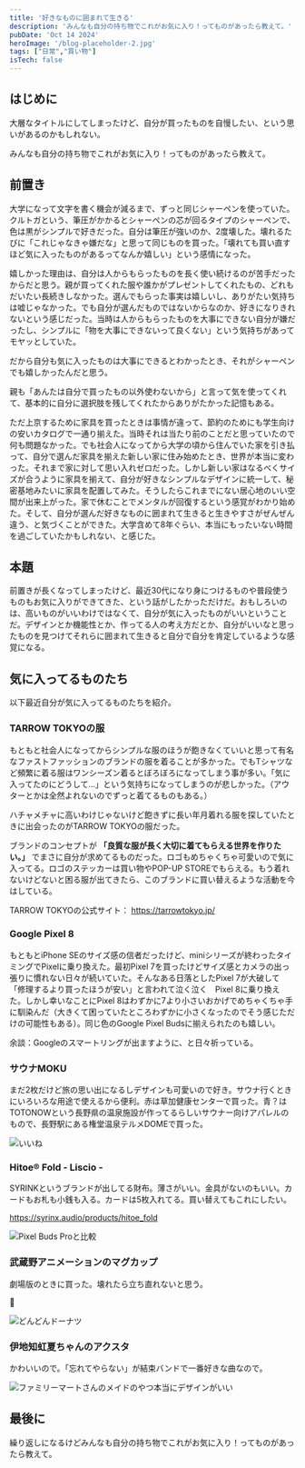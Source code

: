 ```yaml
---
title: '好きなものに囲まれて生きる'
description: 'みんなも自分の持ち物でこれがお気に入り！ってものがあったら教えて。'
pubDate: 'Oct 14 2024'
heroImage: '/blog-placeholder-2.jpg'
tags: ["日常","買い物"]
isTech: false
---
```


## はじめに

大層なタイトルにしてしまったけど、自分が買ったものを自慢したい、という思いがあるのかもしれない。

みんなも自分の持ち物でこれがお気に入り！ってものがあったら教えて。

## 前置き

大学になって文字を書く機会が減るまで、ずっと同じシャーペンを使っていた。クルトガという、筆圧がかかるとシャーペンの芯が回るタイプのシャーペンで、色は黒がシンプルで好きだった。自分は筆圧が強いのか、2度壊した。壊れるたびに「これじゃなきゃ嫌だな」と思って同じものを買った。「壊れても買い直すほど気に入ったものがあるってなんか嬉しい」という感情になった。

嬉しかった理由は、自分は人からもらったものを長く使い続けるのが苦手だったからだと思う。親が買ってくれた服や誰かがプレゼントしてくれたもの、どれもだいたい長続きしなかった。選んでもらった事実は嬉しいし、ありがたい気持ちは嘘じゃなかった。でも自分が選んだものではないからなのか、好きになりきれないという感じだった。当時は人からもらったものを大事にできない自分が嫌だったし、シンプルに「物を大事にできないって良くない」という気持ちがあってモヤッとしていた。

だから自分も気に入ったものは大事にできるとわかったとき、それがシャーペンでも嬉しかったんだと思う。

親も「あんたは自分で買ったもの以外使わないから」と言って気を使ってくれて、基本的に自分に選択肢を残してくれたからありがたかった記憶もある。

ただ上京するために家具を買ったときは事情が違って、節約のためにも学生向けの安いカタログで一通り揃えた。当時それは当たり前のことだと思っていたので何も問題なかった。でも社会人になってから大学の頃から住んでいた家を引き払って、自分で選んだ家具を揃えた新しい家に住み始めたとき、世界が本当に変わった。それまで家に対して思い入れゼロだった。しかし新しい家はなるべくサイズが合うように家具を揃えて、自分が好きなシンプルなデザインに統一して、秘密基地みたいに家具を配置してみた。そうしたらこれまでにない居心地のいい空間が出来上がった。家で休むことでメンタルが回復するという感覚がわかり始めた。そして、自分が選んだ好きなものに囲まれて生きると生きやすさがぜんぜん違う、と気づくことができた。大学含めて8年ぐらい、本当にもったいない時間を過ごしていたかもしれない、と感じた。

## 本題

前置きが長くなってしまったけど、最近30代になり身につけるものや普段使うものもお気に入りができてきた、という話がしたかっただけだ。おもしろいのは、高いものがいいわけではなくて、自分が気に入ったものがいいということだ。デザインとか機能性とか、作ってる人の考え方だとか、自分がいいなと思ったものを見つけてそれらに囲まれて生きると自分で自分を肯定しているような感覚になる。

## 気に入ってるものたち

以下最近自分が気に入ってるものたちを紹介。

### TARROW TOKYOの服

もともと社会人になってからシンプルな服のほうが飽きなくていいと思って有名なファストファッションのブランドの服を着ることが多かった。でもTシャツなど頻繁に着る服はワンシーズン着るとぼろぼろになってしまう事が多い。「気に入ってたのにどうして…」という気持ちになってしまうのが悲しかった。（アウターとかは全然よれないのでずっと着てるものもある。）

ハチャメチャに高いわけじゃないけど飽きずに長い年月着れる服を探していたときに出会ったのがTARROW TOKYOの服だった。

ブランドのコンセプトが **「良質な服が長く大切に着てもらえる世界を作りたい。」** でまさに自分が求めてるものだった。ロゴもめちゃくちゃ可愛いので気に入ってる。ロゴのステッカーは買い物やPOP-UP STOREでもらえる。もう着れないけどないと困る服が出てきたら、このブランドに買い替えるような活動を今はしている。

TARROW TOKYOの公式サイト： https://tarrowtokyo.jp/

### Google Pixel 8

もともとiPhone SEのサイズ感の信者だったけど、miniシリーズが終わったタイミングでPixelに乗り換えた。最初Pixel 7を買ったけどサイズ感とカメラの出っ張りに慣れない日々が続いていた。そんなある日落としたPixel 7が大破して「修理するより買ったほうが安い」と言われて泣く泣く　Pixel 8に乗り換えた。しかし幸いなことにPixel 8はわずかに7より小さいおかげでめちゃくちゃ手に馴染んだ（大きくて困っていたところわずかに小さくなったのでそう感じただけの可能性もある）。同じ色のGoogle Pixel Budsに揃えられたのも嬉しい。

余談：Googleのスマートリングが出ますように、と日々祈っている。

### サウナMOKU

まだ2枚だけど旅の思い出になるしデザインも可愛いので好き。サウナ行くときにいろいろな用途で使えるから便利。赤は草加健康センターで買った。青？はTOTONOWという長野県の温泉施設が作ってるらしいサウナー向けアパレルのもので、長野駅にある権堂温泉テルメDOMEで買った。

![いいね](/2024-10-14-what-your-favourite-things/01.jpg)

### Hitoe® Fold - Liscio -

SYRINKというブランドが出してる財布。薄さがいい。金具がないのもいい。カードもお札も小銭も入る。カードは5枚入れてる。買い替えてもこれにしたい。

https://syrinx.audio/products/hitoe_fold

![Pixel Buds Proと比較](/2024-10-14-what-your-favourite-things/02.jpg)

### 武蔵野アニメーションのマグカップ

劇場版のときに買った。壊れたら立ち直れないと思う。

🍩

![どんどんドーナツ](/2024-10-14-what-your-favourite-things/03.jpg)

### 伊地知虹夏ちゃんのアクスタ

かわいいので。「忘れてやらない」が結束バンドで一番好きな曲なので。

![ファミリーマートさんのメイドのやつ本当にデザインがいい](/2024-10-14-what-your-favourite-things/04.jpg)

## 最後に

繰り返しになるけどみんなも自分の持ち物でこれがお気に入り！ってものがあったら教えて。
